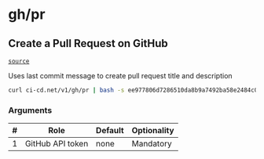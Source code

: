 # gh/pr

## Create a Pull Request on GitHub
[`source`](https://github.com/omrilotan/ci-cd.net/blob/master/scripts/v1/gh/pr)

Uses last commit message to create pull request title and description

```sh
curl ci-cd.net/v1/gh/pr | bash -s ee977806d7286510da8b9a7492ba58e2484c0ecc
```

### Arguments

| # | Role | Default | Optionality
| --- | --- | --- | ---
| 1 | GitHub API token | none | Mandatory

